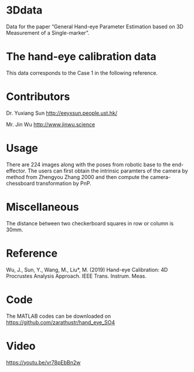 # 3Ddata
Data for the paper “General Hand-eye Parameter Estimation based on 3D Measurement of a Single-marker”.


# The hand-eye calibration data
This data corresponds to the Case 1 in the following reference.

# Contributors
Dr. Yuxiang Sun http://eeyxsun.people.ust.hk/

Mr. Jin Wu http://www.jinwu.science

# Usage
There are 224 images along with the poses from robotic base to the end-effector. The users can first obtain the intrinsic paramters of the camera by method from Zhengyou Zhang 2000 and then compute the camera-chessboard transformation by PnP.

# Miscellaneous
The distance between two checkerboard squares in row or column is 30mm.

# Reference
Wu, J., Sun, Y., Wang, M., Liu*, M. (2019) 
         Hand-eye Calibration: 4D Procrustes Analysis Approach.
         IEEE Trans. Instrum. Meas.
         
# Code
The MATLAB codes can be downloaded on https://github.com/zarathustr/hand_eye_SO4

# Video
https://youtu.be/vr78pEbBn2w
